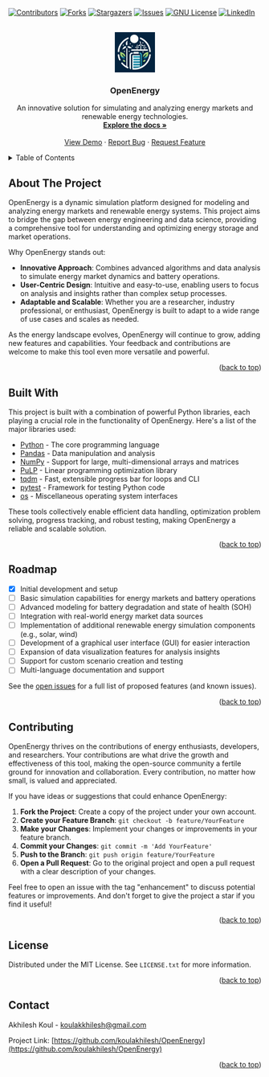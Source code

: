 <div id="top"></div>

[![Contributors][contributors-shield]][contributors-url]
[![Forks][forks-shield]][forks-url]
[![Stargazers][stars-shield]][stars-url]
[![Issues][issues-shield]][issues-url]
[![GNU License][license-shield]][license-url]
[![LinkedIn][linkedin-shield]][linkedin-url]


<!-- PROJECT LOGO -->
<br />
<div align="center">
  <a href="https://github.com/koulakhilesh/OpenEnergy">
    <img src="images/logo_oe.png" alt="Logo" width="80" height="80">
  </a>

  <h3 align="center">OpenEnergy</h3>

  <p align="center">
    An innovative solution for simulating and analyzing energy markets and renewable energy technologies.
    <br />
    <a href="https://github.com/koulakhilesh/OpenEnergy"><strong>Explore the docs »</strong></a>
    <br />
    <br />
    <a href="https://github.com/koulakhilesh/OpenEnergy">View Demo</a>
    ·
    <a href="https://github.com/koulakhilesh/OpenEnergy/issues">Report Bug</a>
    ·
    <a href="https://github.com/koulakhilesh/OpenEnergy/issues">Request Feature</a>
  </p>
</div>


<!-- TABLE OF CONTENTS -->
<details>
  <summary>Table of Contents</summary>
  <ol>
    <li><a href="#about-the-project">About The Project</a></li>
    <li><a href="#built-with">Built With</a></li>
    <!-- <li><a href="#getting-started">Getting Started</a></li> -->
    <li><a href="#roadmap">Roadmap</a></li>
    <li><a href="#contributing">Contributing</a></li>
    <li><a href="#license">License</a></li>
    <li><a href="#contact">Contact</a></li>
    <!-- <li><a href="#acknowledgments">Acknowledgments</a></li> -->
  </ol>
</details>


<!-- ABOUT THE PROJECT -->
## About The Project

<!-- [![OpenEnergy Screen Shot][product-screenshot]](https://example.com) -->

OpenEnergy is a dynamic simulation platform designed for modeling and analyzing energy markets and renewable energy systems. This project aims to bridge the gap between energy engineering and data science, providing a comprehensive tool for understanding and optimizing energy storage and market operations.

Why OpenEnergy stands out:
* **Innovative Approach**: Combines advanced algorithms and data analysis to simulate energy market dynamics and battery operations.
* **User-Centric Design**: Intuitive and easy-to-use, enabling users to focus on analysis and insights rather than complex setup processes.
* **Adaptable and Scalable**: Whether you are a researcher, industry professional, or enthusiast, OpenEnergy is built to adapt to a wide range of use cases and scales as needed.

As the energy landscape evolves, OpenEnergy will continue to grow, adding new features and capabilities. Your feedback and contributions are welcome to make this tool even more versatile and powerful.

<p align="right">(<a href="#top">back to top</a>)</p>



## Built With

This project is built with a combination of powerful Python libraries, each playing a crucial role in the functionality of OpenEnergy. Here's a list of the major libraries used:

* [Python](https://www.python.org/) - The core programming language
* [Pandas](https://pandas.pydata.org/) - Data manipulation and analysis
* [NumPy](https://numpy.org/) - Support for large, multi-dimensional arrays and matrices
* [PuLP](https://coin-or.github.io/pulp/) - Linear programming optimization library
* [tqdm](https://tqdm.github.io/) - Fast, extensible progress bar for loops and CLI
* [pytest](https://docs.pytest.org/en/stable/) - Framework for testing Python code
* [os](https://docs.python.org/3/library/os.html) - Miscellaneous operating system interfaces

These tools collectively enable efficient data handling, optimization problem solving, progress tracking, and robust testing, making OpenEnergy a reliable and scalable solution.

<p align="right">(<a href="#top">back to top</a>)</p>


<!-- GETTING STARTED
## Getting Started

This is an example of how you may give instructions on setting up your project locally.
To get a local copy up and running follow these simple example steps.

### Prerequisites

This is an example of how to list things you need to use the software and how to install them.
* npm
  ```sh
  npm install npm@latest -g
  ```

### Installation

_Below is an example of how you can instruct your audience on installing and setting up your app. This template doesn't rely on any external dependencies or services._

1. Get a free API Key at [https://example.com](https://example.com)
2. Clone the repo
   ```sh
   git clone https://github.com/your_username_/Project-Name.git
   ```
3. Install NPM packages
   ```sh
   npm install
   ```
4. Enter your API in `config.js`
   ```js
   const API_KEY = 'ENTER YOUR API';
   ```

<p align="right">(<a href="#top">back to top</a>)</p> -->



<!-- USAGE EXAMPLES
## Usage

Use this space to show useful examples of how a project can be used. Additional screenshots, code examples and demos work well in this space. You may also link to more resources.

_For more examples, please refer to the [Documentation](https://example.com)_

<p align="right">(<a href="#top">back to top</a>)</p> -->



<!-- ROADMAP -->
## Roadmap

- [x] Initial development and setup
- [ ] Basic simulation capabilities for energy markets and battery operations
- [ ] Advanced modeling for battery degradation and state of health (SOH)
- [ ] Integration with real-world energy market data sources
- [ ] Implementation of additional renewable energy simulation components (e.g., solar, wind)
- [ ] Development of a graphical user interface (GUI) for easier interaction
- [ ] Expansion of data visualization features for analysis insights
- [ ] Support for custom scenario creation and testing
- [ ] Multi-language documentation and support

See the [open issues](https://github.com/koulakhilesh/OpenEnergy/issues) for a full list of proposed features (and known issues).

<p align="right">(<a href="#top">back to top</a>)</p>


<!-- CONTRIBUTING -->
## Contributing

OpenEnergy thrives on the contributions of energy enthusiasts, developers, and researchers. Your contributions are what drive the growth and effectiveness of this tool, making the open-source community a fertile ground for innovation and collaboration. Every contribution, no matter how small, is valued and appreciated.

If you have ideas or suggestions that could enhance OpenEnergy:

1. **Fork the Project**: Create a copy of the project under your own account.
2. **Create your Feature Branch**: `git checkout -b feature/YourFeature`
3. **Make your Changes**: Implement your changes or improvements in your feature branch.
4. **Commit your Changes**: `git commit -m 'Add YourFeature'`
5. **Push to the Branch**: `git push origin feature/YourFeature`
6. **Open a Pull Request**: Go to the original project and open a pull request with a clear description of your changes.

Feel free to open an issue with the tag "enhancement" to discuss potential features or improvements. And don't forget to give the project a star if you find it useful!

<p align="right">(<a href="#top">back to top</a>)</p>

<!-- LICENSE -->
## License

Distributed under the MIT License. See `LICENSE.txt` for more information.

<p align="right">(<a href="#top">back to top</a>)</p>



<!-- CONTACT -->
## Contact

Akhilesh Koul - koulakkhilesh@gmail.com

Project Link: [https://github.com/koulakhilesh/OpenEnergy](https://github.com/koulakhilesh/OpenEnergy)

<p align="right">(<a href="#top">back to top</a>)</p>



<!-- ACKNOWLEDGMENTS -->
<!-- ## Acknowledgments -->

<!-- * [Choose an Open Source License](https://choosealicense.com) -->


<!-- <p align="right">(<a href="#top">back to top</a>)</p> -->



<!-- MARKDOWN LINKS & IMAGES -->
<!-- https://www.markdownguide.org/basic-syntax/#reference-style-links -->
[contributors-shield]: https://img.shields.io/github/contributors/koulakhilesh/OpenEnergy.svg?style=for-the-badge
[contributors-url]: https://github.com/koulakhilesh/OpenEnergy/graphs/contributors
[forks-shield]: https://img.shields.io/github/forks/koulakhilesh/OpenEnergy.svg?style=for-the-badge
[forks-url]: https://github.com/koulakhilesh/OpenEnergy/network/members
[stars-shield]: https://img.shields.io/github/stars/koulakhilesh/OpenEnergy.svg?style=for-the-badge
[stars-url]: https://github.comkoulakhilesh/OpenEnergy/stargazers
[issues-shield]: https://img.shields.io/github/issues/koulakhilesh/OpenEnergy.svg?style=for-the-badge
[issues-url]: https://github.com/koulakhilesh/OpenEnergy/issues
[license-shield]: https://img.shields.io/github/license/koulakhilesh/OpenEnergy.svg?style=for-the-badge
[license-url]: https://github.com/koulakhilesh/OpenEnergy/blob/master/LICENSE.txt
[linkedin-shield]: https://img.shields.io/badge/-LinkedIn-black.svg?style=for-the-badge&logo=linkedin&colorB=555
[linkedin-url]: https://linkedin.com/in/akhilesh-koul
<!-- [product-screenshot]: images/screenshot.png -->